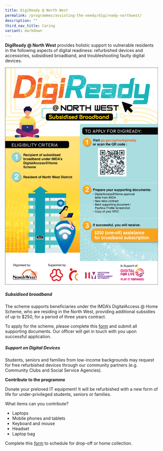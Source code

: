 ```yaml
---
title: DigiReady @ North West
permalink: /programmes/assisting-the-needy/digiready-northwest/
description: ""
third_nav_title: Caring
variant: markdown
---
```

**DigiReady @ North West** provides holistic support to vulnerable residents in the following aspects of digital readiness: refurbished devices and accessories, subsidised broadband, and troubleshooting faulty digital devices.

![](/images/digiready%20@%20north%20west-%20internet%20access%20poster_2023_03-02.jpg)

##### **Subsidised broadband**
  
The scheme supports beneficiaries under the IMDA’s DigitalAccess @ Home Scheme, who are residing in the North West, providing additional subsidies of up to $250, for a period of three years contract.

To apply for the scheme, please complete this [form](https://go.gov.sg/nwdigiready) and submit all supporting documents. Our officer will get in touch with you upon successful application.

##### **Support on Digital Devices**

Students, seniors and families from low-income backgrounds may request for free refurbished devices through our community partners (e.g. Community Clubs and Social Service Agencies).

**Contribute to the programme**

Donate your preloved IT equipment! It will be refurbished with a new form of life for under-privileged students, seniors or families. 

What items can you contribute?  

*   Laptops
*   Mobile phones and tablets
*   Keyboard and mouse
*   Headset
*   Laptop bag

Complete this [form](https://go.gov.sg/digiready) to schedule for drop-off or home collection.